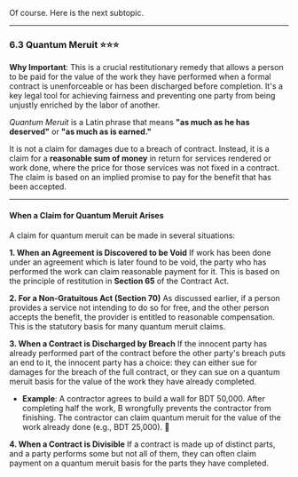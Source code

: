 Of course. Here is the next subtopic.

---

### **6.3 Quantum Meruit** ⭐⭐⭐

**Why Important**: This is a crucial restitutionary remedy that allows a person to be paid for the value of the work they have performed when a formal contract is unenforceable or has been discharged before completion. It's a key legal tool for achieving fairness and preventing one party from being unjustly enriched by the labor of another.

_Quantum Meruit_ is a Latin phrase that means **"as much as he has deserved"** or **"as much as is earned."**

It is not a claim for damages due to a breach of contract. Instead, it is a claim for a **reasonable sum of money** in return for services rendered or work done, where the price for those services was not fixed in a contract. The claim is based on an implied promise to pay for the benefit that has been accepted.

---

#### **When a Claim for Quantum Meruit Arises**

A claim for quantum meruit can be made in several situations:

**1. When an Agreement is Discovered to be Void** If work has been done under an agreement which is later found to be void, the party who has performed the work can claim reasonable payment for it. This is based on the principle of restitution in **Section 65** of the Contract Act.

**2. For a Non-Gratuitous Act (Section 70)** As discussed earlier, if a person provides a service not intending to do so for free, and the other person accepts the benefit, the provider is entitled to reasonable compensation. This is the statutory basis for many quantum meruit claims.

**3. When a Contract is Discharged by Breach** If the innocent party has already performed part of the contract before the other party's breach puts an end to it, the innocent party has a choice: they can either sue for damages for the breach of the full contract, or they can sue on a quantum meruit basis for the value of the work they have already completed.

- **Example**: A contractor agrees to build a wall for BDT 50,000. After completing half the work, B wrongfully prevents the contractor from finishing. The contractor can claim quantum meruit for the value of the work already done (e.g., BDT 25,000). 🧱
    

**4. When a Contract is Divisible** If a contract is made up of distinct parts, and a party performs some but not all of them, they can often claim payment on a quantum meruit basis for the parts they have completed.